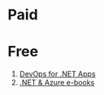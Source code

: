 # Paid

# Free
1. [DevOps for .NET Apps](https://dotnet.microsoft.com/en-us/learn/aspnet/devops)
2. [.NET & Azure e-books](https://dotnet.microsoft.com/en-us/learn/azure/architecture)